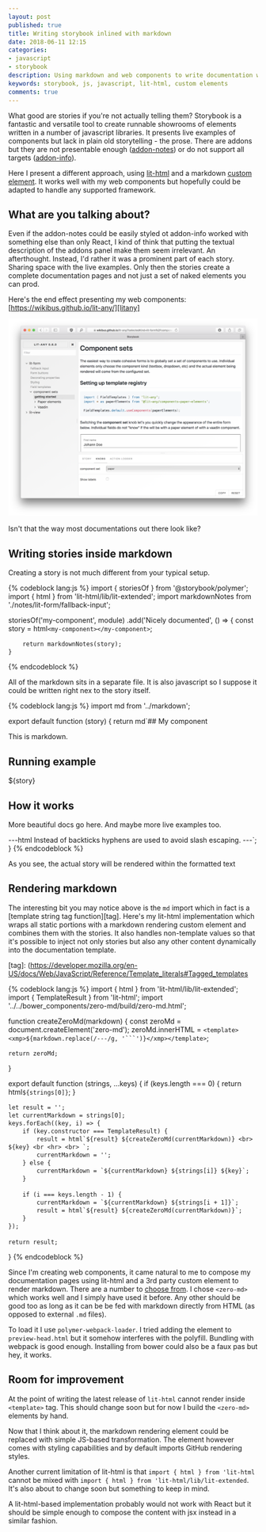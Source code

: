 ```yaml
---
layout: post
published: true
title: Writing storybook inlined with markdown
date: 2018-06-11 12:15
categories:
- javascript
- storybook
description: Using markdown and web components to write documentation within the actual stories
keywords: storybook, js, javascript, lit-html, custom elements
comments: true
---
```


What good are stories if you're not actually telling them? Storybook is a fantastic and versatile tool
to create runnable showrooms of elements written in a number of javascript libraries. It presents live
examples of components but lack in plain old storytelling - the prose. There are addons but they are not 
presentable enough ([addon-notes][an]) or do not support all targets ([addon-info][ai]).

Here I present a different approach, using [lit-html][lit] and a markdown [custom element][ce]. It works
well with my web components but hopefully could be adapted to handle any supported framework.

[an]: https://github.com/storybooks/storybook/blob/master/addons/notes
[ai]: https://github.com/storybooks/storybook/blob/master/addons/info
[lit]: https://polymer.github.io/lit-html/
[ce]: https://developers.google.com/web/fundamentals/web-components/customelements

<!--more-->

## What are you talking about?

Even if the addon-notes could be easily styled ot addon-info worked with something else than only React, I
kind of think that putting the textual description of the addons panel make them seem irrelevant. An
afterthought. Instead, I'd rather it was a prominent part of each story. Sharing space with the live examples.
Only then the stories create a complete documentation pages and not just a set of naked elements you can
prod.

Here's the end effect presenting my web components: [https://wikibus.github.io/lit-any/][litany]

[litany]: https://wikibus.github.io/lit-any/

![lit-any storybook](/images/lit-any.png)

Isn't that the way most documentations out there look like?

## Writing stories inside markdown

Creating a story is not much different from your typical setup.

{% codeblock lang:js %}
import { storiesOf } from '@storybook/polymer';
import { html } from 'lit-html/lib/lit-extended';
import markdownNotes from './notes/lit-form/fallback-input';

storiesOf('my-component', module)
    .add('Nicely documented', () => {
        const story = html`<my-component></my-component>`;
        
        return markdownNotes(story);
    }
{% endcodeblock %}

All of the markdown sits in a separate file. It is also javascript so I suppose it could be written right
nex to the story itself.

{% codeblock lang:js %}
import md from '../markdown';

export default function (story) {
    return md`## My component
    
This is markdown.
    
## Running example

${story}

## How it works

More beautiful docs go here. And maybe more live examples too.

---html
<my-component>
    Instead of backticks hyphens are used to avoid slash escaping. 
</my-component>
---`;
}
{% endcodeblock %}

As you see, the actual story will be rendered within the formatted text

## Rendering markdown 

The interesting bit you may notice above is the `md` import which in fact is a [template string tag function][tag].
Here's my lit-html implementation which wraps all static portions with a markdown rendering custom element
and combines them with the stories. It also handles non-template values so that it's possible to inject
not only stories but also any other content dynamically into the documentation template.

[tag]: (https://developer.mozilla.org/en-US/docs/Web/JavaScript/Reference/Template_literals#Tagged_templates

{% codeblock lang:js %}
import { html } from 'lit-html/lib/lit-extended';
import { TemplateResult } from 'lit-html';
import '../../bower_components/zero-md/build/zero-md.html';

function createZeroMd(markdown) {
    const zeroMd = document.createElement('zero-md');
    zeroMd.innerHTML = `<template><xmp>${markdown.replace(/---/g, '```')}</xmp></template>`;

    return zeroMd;
}

export default function (strings, ...keys) {
    if (keys.length === 0) {
        return html`${strings[0]}`;
    }

    let result = '';
    let currentMarkdown = strings[0];
    keys.forEach((key, i) => {
        if (key.constructor === TemplateResult) {
            result = html`${result} ${createZeroMd(currentMarkdown)} <br> ${key} <br <hr> <br> `;
            currentMarkdown = '';
        } else {
            currentMarkdown = `${currentMarkdown} ${strings[i]} ${key}`;
        }

        if (i === keys.length - 1) {
            currentMarkdown = `${currentMarkdown} ${strings[i + 1]}`;
            result = html`${result} ${createZeroMd(currentMarkdown)}`;
        }
    });

    return result;
}
{% endcodeblock %}

Since I'm creating web components, it came natural to me to compose my documentation pages using lit-html
and a 3rd party custom element to render markdown. There are a number to [choose from][md-wc]. I chose
`<zero-md>` which works well and I simply have used it before. Any other should be good too as long as it
can be be fed with markdown directly from HTML (as opposed to external `.md` files).

To load it I use `polymer-webpack-loader`. I tried adding the element to `preview-head.html` but it 
somehow interferes with the polyfill. Bundling with webpack is good enough. Installing from bower could also
be a faux pas but hey, it works.

## Room for improvement

At the point of writing the latest release of `lit-html` cannot render inside `<template>` tag. This should
change soon but for now I build the `<zero-md>` elements by hand.

Now that I think about it, the markdown rendering element could be replaced with simple JS-based
transformation. The element however comes with styling capabilities and by default imports GitHub rendering
styles.

Another current limitation of lit-html is that `import { html } from 'lit-html` cannot be mixed with
`import { html } from 'lit-html/lib/lit-extended`. It's also about to change soon but something to keep in
mind.

A lit-html-based implementation probably would not work with React but it should be simple enough to compose
the content with jsx instead in a similar fashion. 

[md-wc]: https://www.webcomponents.org/search/markdown
